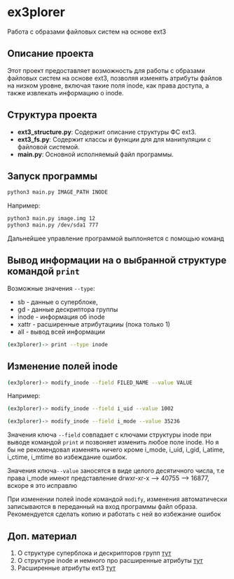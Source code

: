 # ex3plorer
Работа с образами файловых систем на основе ext3

## Описание проекта

Этот проект предоставляет возможность для работы с образами файловых систем на основе ext3, позволяя изменять атрибуты файлов на низком уровне, включая такие поля inode, как права доступа, а также извлекать информацию о inode. 

## Структура проекта

- **ext3_structure.py**: Содержит описание структуры ФС ext3.
- **ext3_fs.py**: Содержит классы и функции для для манипуляции с файловой системой.
- **main.py**: Основной исполняемый файл программы.

## Запуск программы 

```bash
python3 main.py IMAGE_PATH INODE
```
Например:
```bash
python3 main.py image.img 12
python3 main.py /dev/sda1 777
```
Дальнейшее управление программой выплоняется с помощью команд

## Вывод информации на о выбранной структуре командой `print`

Возможные значения `--type`: 
- sb - данные о суперблоке,
- gd - данные дескриптора группы
- inode - информация об inode
- xattr - расширенные атрибутацииы (пока только 1)
- all - вывод всей информации

```bash
(ex3plorer)-> print --type inode
```
## Изменение полей inode

```bash
(ex3plorer)-> modify_inode --field FILED_NAME --value VALUE
```
Например:
```bash
(ex3plorer)-> modify_inode --field i_uid --value 1002

(ex3plorer)-> modify_inode --field i_mode --value 35236
```
Значения ключа `--field` совпадает с ключами структуры inode при выводе командой `print` и позвоняет изменить любое поле inode. Но я бы не рекомендовал изменять ничего кроме i_mode, i_uid, i_gid, i_atime, i_ctime, i_mtime во избеждание ошибок.

Значения ключа`--value` заносятся в виде целого десятичного числа, т.е права i_mode имеют представление drwxr-xr-x --> 40755 --> 16877, вскоре я это исправлю

При изменении полей inode командой `modify`, изменения автоматически записываются в переданный на вход программы файл образа. Рекомендуется сделать копию и работать с ней во избежание ошибок

## Доп. материал

1. О структуре суперблока и дескрипторов групп [тут](https://www.kernel.org/doc/html/latest/filesystems/ext4/globals.html)
2. О структуре inode и немного про расширенные атрибуты [тут](https://www.kernel.org/doc/html/latest/filesystems/ext4/dynamic.html)
3. Расширенные атрибуты ext3 [тут](https://studfile.net/preview/8326012/page:5/)
